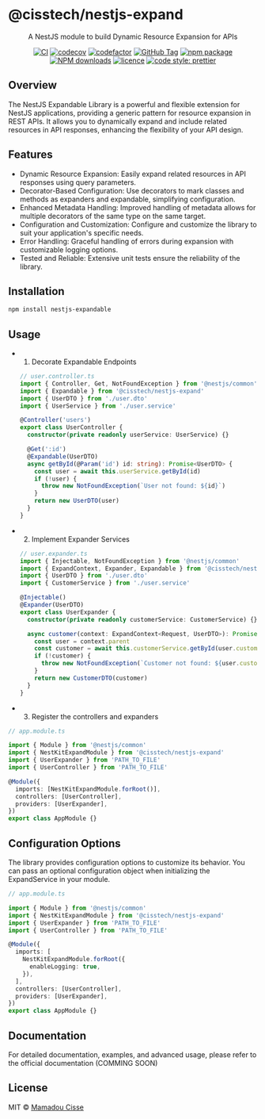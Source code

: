 # @cisstech/nestjs-expand

<div align="center">

A NestJS module to build Dynamic Resource Expansion for APIs

[![CI](https://github.com/cisstech/nestkit/actions/workflows/ci.yml/badge.svg)](https://github.com/cisstech/nestkit/actions/workflows/ci.yml)
[![codecov](https://codecov.io/gh/cisstech/nestkit/branch/main/graph/badge.svg)](https://codecov.io/gh/cisstech/nestkit)
[![codefactor](https://www.codefactor.io/repository/github/cisstech/nestkit/badge/main)](https://www.codefactor.io/repository/github/cisstech/nestkit/overview/main)
[![GitHub Tag](https://img.shields.io/github/tag/cisstech/nestkit.svg)](https://github.com/cisstech/nestkit/tags)
[![npm package](https://img.shields.io/npm/v/@cisstech/nestjs-expand.svg)](https://www.npmjs.org/package/@cisstech/nestkit)
[![NPM downloads](http://img.shields.io/npm/dm/@cisstech/nestjs-expand.svg)](https://npmjs.org/package/@cisstech/nestjs-expand)
[![licence](https://img.shields.io/github/license/cisstech/nestkit)](https://github.com/cisstech/nestkit/blob/main/LICENSE)
[![code style: prettier](https://img.shields.io/badge/code_style-prettier-ff69b4.svg)](https://github.com/prettier/prettier)

</div>

## Overview

The NestJS Expandable Library is a powerful and flexible extension for NestJS applications, providing a generic pattern for resource expansion in REST APIs. It allows you to dynamically expand and include related resources in API responses, enhancing the flexibility of your API design.

## Features

- Dynamic Resource Expansion: Easily expand related resources in API responses using query parameters.
- Decorator-Based Configuration: Use decorators to mark classes and methods as expanders and expandable, simplifying configuration.
- Enhanced Metadata Handling: Improved handling of metadata allows for multiple decorators of the same type on the same target.
- Configuration and Customization: Configure and customize the library to suit your application's specific needs.
- Error Handling: Graceful handling of errors during expansion with customizable logging options.
- Tested and Reliable: Extensive unit tests ensure the reliability of the library.

## Installation

```bash
npm install nestjs-expandable
```

## Usage

- 1. Decorate Expandable Endpoints

  ```typescript
  // user.controller.ts
  import { Controller, Get, NotFoundException } from '@nestjs/common'
  import { Expandable } from '@cisstech/nestjs-expand'
  import { UserDTO } from './user.dto'
  import { UserService } from './user.service'

  @Controller('users')
  export class UserController {
    constructor(private readonly userService: UserService) {}

    @Get(':id')
    @Expandable(UserDTO)
    async getById(@Param('id') id: string): Promise<UserDTO> {
      const user = await this.userService.getById(id)
      if (!user) {
        throw new NotFoundException(`User not found: ${id}`)
      }
      return new UserDTO(user)
    }
  }
  ```

- 2. Implement Expander Services

  ```typescript
  // user.expander.ts
  import { Injectable, NotFoundException } from '@nestjs/common'
  import { ExpandContext, Expander, Expandable } from '@cisstech/nestjs-expand'
  import { UserDTO } from './user.dto'
  import { CustomerService } from './user.service'

  @Injectable()
  @Expander(UserDTO)
  export class UserExpander {
    constructor(private readonly customerService: CustomerService) {}

    async customer(context: ExpandContext<Request, UserDTO>): Promise<CustomerDTO> {
      const user = context.parent
      const customer = await this.customerService.getById(user.customerId)
      if (!customer) {
        throw new NotFoundException(`Customer not found: ${user.customerId}`)
      }
      return new CustomerDTO(customer)
    }
  }
  ```

- 3. Register the controllers and expanders

```typescript
// app.module.ts

import { Module } from '@nestjs/common'
import { NestKitExpandModule } from '@cisstech/nestjs-expand'
import { UserExpander } from 'PATH_TO_FILE'
import { UserController } from 'PATH_TO_FILE'

@Module({
  imports: [NestKitExpandModule.forRoot()],
  controllers: [UserController],
  providers: [UserExpander],
})
export class AppModule {}
```

## Configuration Options

The library provides configuration options to customize its behavior. You can pass an optional configuration object when initializing the ExpandService in your module.

```typescript
// app.module.ts

import { Module } from '@nestjs/common'
import { NestKitExpandModule } from '@cisstech/nestjs-expand'
import { UserExpander } from 'PATH_TO_FILE'
import { UserController } from 'PATH_TO_FILE'

@Module({
  imports: [
    NestKitExpandModule.forRoot({
      enableLogging: true,
    }),
  ],
  controllers: [UserController],
  providers: [UserExpander],
})
export class AppModule {}
```

## Documentation

For detailed documentation, examples, and advanced usage, please refer to the official documentation (COMMING SOON)

## License

MIT © [Mamadou Cisse](https://github.com/cisstech)

